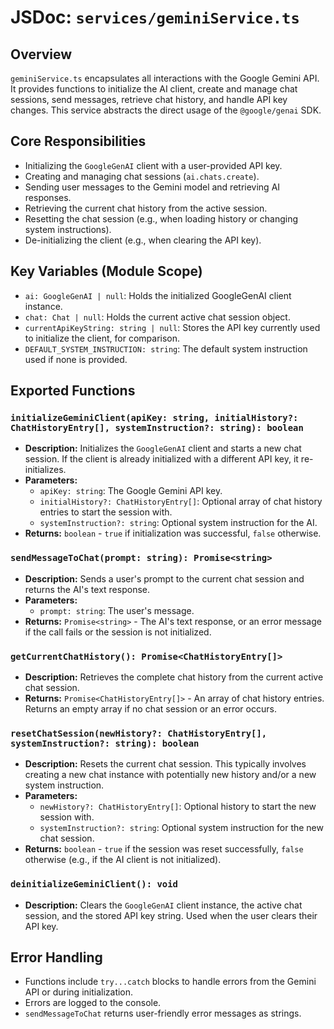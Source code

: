 
# JSDoc: `services/geminiService.ts`

## Overview

`geminiService.ts` encapsulates all interactions with the Google Gemini API. It provides functions to initialize the AI client, create and manage chat sessions, send messages, retrieve chat history, and handle API key changes. This service abstracts the direct usage of the `@google/genai` SDK.

## Core Responsibilities

-   Initializing the `GoogleGenAI` client with a user-provided API key.
-   Creating and managing chat sessions (`ai.chats.create`).
-   Sending user messages to the Gemini model and retrieving AI responses.
-   Retrieving the current chat history from the active session.
-   Resetting the chat session (e.g., when loading history or changing system instructions).
-   De-initializing the client (e.g., when clearing the API key).

## Key Variables (Module Scope)

-   `ai: GoogleGenAI | null`: Holds the initialized GoogleGenAI client instance.
-   `chat: Chat | null`: Holds the current active chat session object.
-   `currentApiKeyString: string | null`: Stores the API key currently used to initialize the client, for comparison.
-   `DEFAULT_SYSTEM_INSTRUCTION: string`: The default system instruction used if none is provided.

## Exported Functions

### `initializeGeminiClient(apiKey: string, initialHistory?: ChatHistoryEntry[], systemInstruction?: string): boolean`

-   **Description:** Initializes the `GoogleGenAI` client and starts a new chat session. If the client is already initialized with a different API key, it re-initializes.
-   **Parameters:**
    -   `apiKey: string`: The Google Gemini API key.
    -   `initialHistory?: ChatHistoryEntry[]`: Optional array of chat history entries to start the session with.
    -   `systemInstruction?: string`: Optional system instruction for the AI.
-   **Returns:** `boolean` - `true` if initialization was successful, `false` otherwise.

### `sendMessageToChat(prompt: string): Promise<string>`

-   **Description:** Sends a user's prompt to the current chat session and returns the AI's text response.
-   **Parameters:**
    -   `prompt: string`: The user's message.
-   **Returns:** `Promise<string>` - The AI's text response, or an error message if the call fails or the session is not initialized.

### `getCurrentChatHistory(): Promise<ChatHistoryEntry[]>`

-   **Description:** Retrieves the complete chat history from the current active chat session.
-   **Returns:** `Promise<ChatHistoryEntry[]>` - An array of chat history entries. Returns an empty array if no chat session or an error occurs.

### `resetChatSession(newHistory?: ChatHistoryEntry[], systemInstruction?: string): boolean`

-   **Description:** Resets the current chat session. This typically involves creating a new chat instance with potentially new history and/or a new system instruction.
-   **Parameters:**
    -   `newHistory?: ChatHistoryEntry[]`: Optional history to start the new session with.
    -   `systemInstruction?: string`: Optional system instruction for the new chat session.
-   **Returns:** `boolean` - `true` if the session was reset successfully, `false` otherwise (e.g., if the AI client is not initialized).

### `deinitializeGeminiClient(): void`

-   **Description:** Clears the `GoogleGenAI` client instance, the active chat session, and the stored API key string. Used when the user clears their API key.

## Error Handling

-   Functions include `try...catch` blocks to handle errors from the Gemini API or during initialization.
-   Errors are logged to the console.
-   `sendMessageToChat` returns user-friendly error messages as strings.
